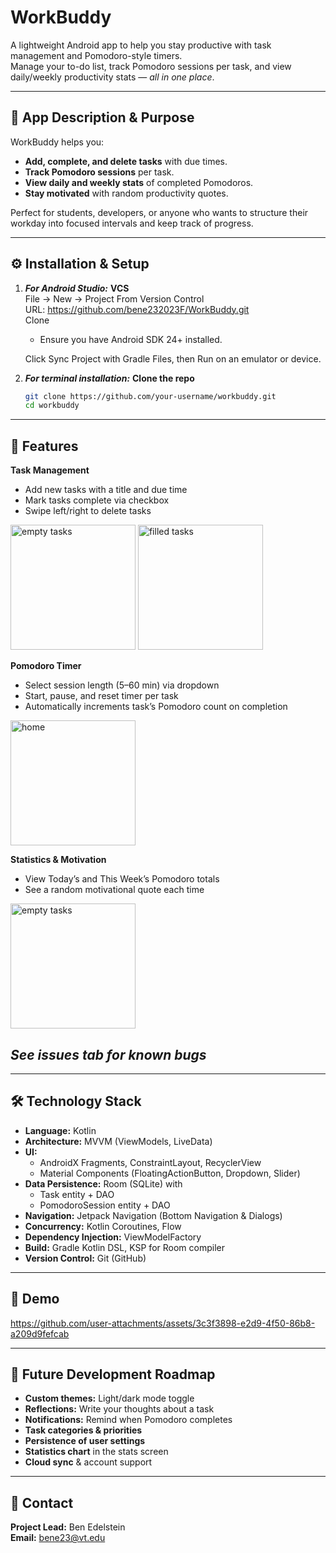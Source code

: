 # WorkBuddy

A lightweight Android app to help you stay productive with task management and Pomodoro-style timers.  
Manage your to-do list, track Pomodoro sessions per task, and view daily/weekly productivity stats — *all in one place*.

---

## 📖 App Description & Purpose

WorkBuddy helps you:
- **Add, complete, and delete tasks** with due times.
- **Track Pomodoro sessions** per task.
- **View daily and weekly stats** of completed Pomodoros.
- **Stay motivated** with random productivity quotes.

Perfect for students, developers, or anyone who wants to structure their workday into focused intervals and keep track of progress.

---
## ⚙️ Installation & Setup


1.  ***For Android Studio:*** **VCS**  
  File → New → Project From Version Control  
  URL: https://github.com/bene232023F/WorkBuddy.git  
  Clone
    - Ensure you have Android SDK 24+ installed.    
    
    Click Sync Project with Gradle Files, then Run on an emulator or device.
3.  ***For terminal installation:*** **Clone the repo**  
     ```bash
     git clone https://github.com/your-username/workbuddy.git
     cd workbuddy

---
## 🚀 Features  

**Task Management**
- Add new tasks with a title and due time
- Mark tasks complete via checkbox
- Swipe left/right to delete tasks
  
<img 
  src="https://github.com/user-attachments/assets/8dbda5ef-1bdc-499c-ac3c-57136728ebfc" 
  alt="empty tasks" 
  width="200" 
/>
<img 
  src="https://github.com/user-attachments/assets/e21adca7-e5ad-4882-af77-b34aec8f1598" 
  alt="filled tasks" 
  width="200" 
/>

**Pomodoro Timer**
- Select session length (5–60 min) via dropdown
- Start, pause, and reset timer per task
- Automatically increments task’s Pomodoro count on completion
     
<img 
  src="https://github.com/user-attachments/assets/06ef08ed-668a-4139-97b1-d3ae28302b73" 
  alt="home" 
  width="200" 
/>

**Statistics & Motivation**
- View Today’s and This Week’s Pomodoro totals
- See a random motivational quote each time
    
<img 
  src="https://github.com/user-attachments/assets/17c4c8c6-5ac6-43f6-869a-dedaf659e685" 
  alt="empty tasks" 
  width="200" 
/>  

## *See issues tab for known bugs*

---
## 🛠️ Technology Stack

- **Language:** Kotlin
- **Architecture:** MVVM (ViewModels, LiveData)
- **UI:**
  - AndroidX Fragments, ConstraintLayout, RecyclerView
  - Material Components (FloatingActionButton, Dropdown, Slider)
- **Data Persistence:** Room (SQLite) with
  - Task entity + DAO
  - PomodoroSession entity + DAO
- **Navigation:** Jetpack Navigation (Bottom Navigation & Dialogs)
- **Concurrency:** Kotlin Coroutines, Flow
- **Dependency Injection:** ViewModelFactory
- **Build:** Gradle Kotlin DSL, KSP for Room compiler
- **Version Control:** Git (GitHub)

---  
## 🎥 Demo  

https://github.com/user-attachments/assets/3c3f3898-e2d9-4f50-86b8-a209d9fefcab

---  
## 🔭 Future Development Roadmap
- **Custom themes:** Light/dark mode toggle
- **Reflections:** Write your thoughts about a task
- **Notifications:** Remind when Pomodoro completes
- **Task categories & priorities**
- **Persistence of user settings**
- **Statistics chart** in the stats screen
- **Cloud sync** & account support

---
## 🤝 Contact  
**Project Lead:** Ben Edelstein  
**Email:** bene23@vt.edu
